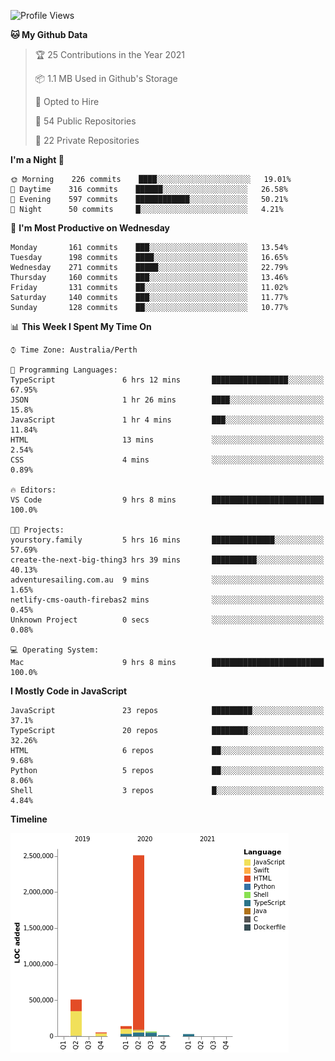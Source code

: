 <!--START_SECTION:waka-->
![Profile Views](http://img.shields.io/badge/Profile%20Views-0-blue)

**🐱 My Github Data** 

> 🏆 25 Contributions in the Year 2021
 > 
> 📦 1.1 MB Used in Github's Storage 
 > 
> 💼 Opted to Hire
 > 
> 📜 54 Public Repositories 
 > 
> 🔑 22 Private Repositories  
 > 
**I'm a Night 🦉** 

```text
🌞 Morning    226 commits    ████░░░░░░░░░░░░░░░░░░░░░   19.01% 
🌆 Daytime    316 commits    ██████░░░░░░░░░░░░░░░░░░░   26.58% 
🌃 Evening    597 commits    ████████████░░░░░░░░░░░░░   50.21% 
🌙 Night      50 commits     █░░░░░░░░░░░░░░░░░░░░░░░░   4.21%

```
📅 **I'm Most Productive on Wednesday** 

```text
Monday       161 commits    ███░░░░░░░░░░░░░░░░░░░░░░   13.54% 
Tuesday      198 commits    ████░░░░░░░░░░░░░░░░░░░░░   16.65% 
Wednesday    271 commits    █████░░░░░░░░░░░░░░░░░░░░   22.79% 
Thursday     160 commits    ███░░░░░░░░░░░░░░░░░░░░░░   13.46% 
Friday       131 commits    ██░░░░░░░░░░░░░░░░░░░░░░░   11.02% 
Saturday     140 commits    ███░░░░░░░░░░░░░░░░░░░░░░   11.77% 
Sunday       128 commits    ██░░░░░░░░░░░░░░░░░░░░░░░   10.77%

```


📊 **This Week I Spent My Time On** 

```text
⌚︎ Time Zone: Australia/Perth

💬 Programming Languages: 
TypeScript               6 hrs 12 mins       █████████████████░░░░░░░░   67.95% 
JSON                     1 hr 26 mins        ████░░░░░░░░░░░░░░░░░░░░░   15.8% 
JavaScript               1 hr 4 mins         ███░░░░░░░░░░░░░░░░░░░░░░   11.84% 
HTML                     13 mins             ░░░░░░░░░░░░░░░░░░░░░░░░░   2.54% 
CSS                      4 mins              ░░░░░░░░░░░░░░░░░░░░░░░░░   0.89%

🔥 Editors: 
VS Code                  9 hrs 8 mins        █████████████████████████   100.0%

🐱‍💻 Projects: 
yourstory.family         5 hrs 16 mins       ██████████████░░░░░░░░░░░   57.69% 
create-the-next-big-thing3 hrs 39 mins       ██████████░░░░░░░░░░░░░░░   40.13% 
adventuresailing.com.au  9 mins              ░░░░░░░░░░░░░░░░░░░░░░░░░   1.65% 
netlify-cms-oauth-firebas2 mins              ░░░░░░░░░░░░░░░░░░░░░░░░░   0.45% 
Unknown Project          0 secs              ░░░░░░░░░░░░░░░░░░░░░░░░░   0.08%

💻 Operating System: 
Mac                      9 hrs 8 mins        █████████████████████████   100.0%

```

**I Mostly Code in JavaScript** 

```text
JavaScript               23 repos            █████████░░░░░░░░░░░░░░░░   37.1% 
TypeScript               20 repos            ████████░░░░░░░░░░░░░░░░░   32.26% 
HTML                     6 repos             ██░░░░░░░░░░░░░░░░░░░░░░░   9.68% 
Python                   5 repos             ██░░░░░░░░░░░░░░░░░░░░░░░   8.06% 
Shell                    3 repos             █░░░░░░░░░░░░░░░░░░░░░░░░   4.84%

```


**Timeline**

![Chart not found](https://raw.githubusercontent.com/NWylynko/NWylynko/master/charts/bar_graph.png) 


<!--END_SECTION:waka-->
